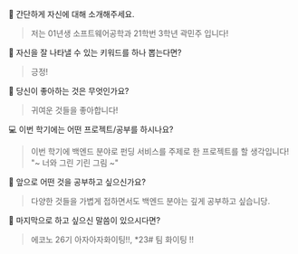 👋 간단하게 자신에 대해 소개해주세요.

> 저는 01년생 소프트웨어공학과 21학번 3학년 곽민주 입니다!

🔎 자신을 잘 나타낼 수 있는 키워드를 하나 뽑는다면?

> 긍정!

💌 당신이 좋아하는 것은 무엇인가요?

> 귀여운 것들을 좋아합니다!

💻 이번 학기에는 어떤 프로젝트/공부를 하시나요?

> 이번 학기에 백엔드 분야로 펀딩 서비스를 주제로 한 프로젝트를 할 생각입니다! "~ 너와 그린 기린 그림 ~"

👣 앞으로 어떤 것을 공부하고 싶으신가요?

> 다양한 것들을 가볍게 접하면서도 백엔드 분야는 깊게 공부하고 싶습니당.

💙 마지막으로 하고 싶으신 말씀이 있으시다면?

> 에코노 26기 아자아자화이팅!!, \*23# 팀 화이팅 !!
